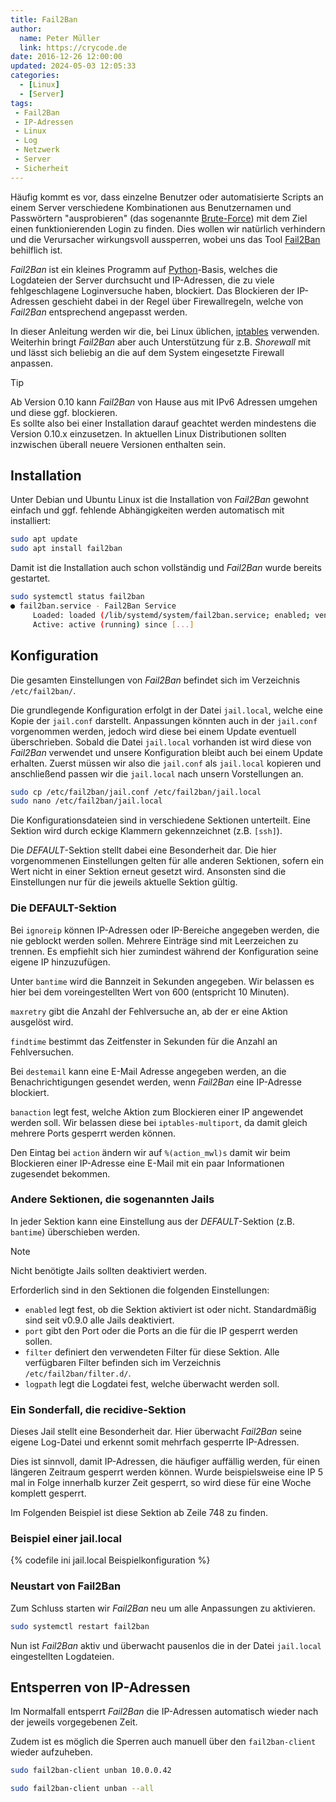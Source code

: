 ```yaml
---
title: Fail2Ban
author:
  name: Peter Müller
  link: https://crycode.de
date: 2016-12-26 12:00:00
updated: 2024-05-03 12:05:33
categories:
  - [Linux]
  - [Server]
tags:
 - Fail2Ban
 - IP-Adressen
 - Linux
 - Log
 - Netzwerk
 - Server
 - Sicherheit
---
```


Häufig kommt es vor, dass einzelne Benutzer oder automatisierte Scripts an einem Server verschiedene Kombinationen aus Benutzernamen und Passwörtern "ausprobieren" (das sogenannte [Brute-Force](https://de.wikipedia.org/wiki/Brute-Force)) mit dem Ziel einen funktionierenden Login zu finden. Dies wollen wir natürlich verhindern und die Verursacher wirkungsvoll aussperren, wobei uns das Tool [Fail2Ban](https://github.com/fail2ban/fail2ban) behilflich ist.

*Fail2Ban* ist ein kleines Programm auf [Python](https://de.wikipedia.org/wiki/Python_%28Programmiersprache%29)-Basis, welches die Logdateien der Server durchsucht und IP-Adressen, die zu viele fehlgeschlagene Loginversuche haben, blockiert. Das Blockieren der IP-Adressen geschieht dabei in der Regel über Firewallregeln, welche von *Fail2Ban* entsprechend angepasst werden.

<!-- more -->

In dieser Anleitung werden wir die, bei Linux üblichen, [iptables](https://de.wikipedia.org/wiki/iptables) verwenden. Weiterhin bringt *Fail2Ban* aber auch Unterstützung für z.B. *Shorewall* mit und lässt sich beliebig an die auf dem System eingesetzte Firewall anpassen.

> [!TIP]
> Ab Version 0.10 kann *Fail2Ban* von Hause aus mit IPv6 Adressen umgehen und diese ggf. blockieren.  
> Es sollte also bei einer Installation darauf geachtet werden mindestens die Version 0.10.x einzusetzen. In aktuellen Linux Distributionen sollten inzwischen überall neuere Versionen enthalten sein.

## Installation

Unter Debian und Ubuntu Linux ist die Installation von *Fail2Ban* gewohnt einfach und ggf. fehlende Abhängigkeiten werden automatisch mit installiert:

```sh Installation von Fail2Ban
sudo apt update
sudo apt install fail2ban
```

Damit ist die Installation auch schon vollständig und *Fail2Ban* wurde bereits gestartet.

```sh Status von Fail2Ban anzeigen
sudo systemctl status fail2ban
● fail2ban.service - Fail2Ban Service
     Loaded: loaded (/lib/systemd/system/fail2ban.service; enabled; vendor preset: enabled)
     Active: active (running) since [...]
```

## Konfiguration

Die gesamten Einstellungen von *Fail2Ban* befindet sich im Verzeichnis `/etc/fail2ban/`.

Die grundlegende Konfiguration erfolgt in der Datei `jail.local`, welche eine Kopie der `jail.conf` darstellt. Anpassungen könnten auch in der `jail.conf` vorgenommen werden, jedoch wird diese bei einem Update eventuell überschrieben. Sobald die Datei `jail.local` vorhanden ist wird diese von *Fail2Ban* verwendet und unsere Konfiguration bleibt auch bei einem Update erhalten. Zuerst müssen wir also die `jail.conf` als `jail.local` kopieren und anschließend passen wir die `jail.local` nach unsern Vorstellungen an.

```sh Konfiguration kopieren und bearbeiten
sudo cp /etc/fail2ban/jail.conf /etc/fail2ban/jail.local
sudo nano /etc/fail2ban/jail.local
```

Die Konfigurationsdateien sind in verschiedene Sektionen unterteilt. Eine Sektion wird durch eckige Klammern gekennzeichnet (z.B. `[ssh]`).

Die *DEFAULT*-Sektion stellt dabei eine Besonderheit dar. Die hier vorgenommenen Einstellungen gelten für alle anderen Sektionen, sofern ein Wert nicht in einer Sektion erneut gesetzt wird. Ansonsten sind die Einstellungen nur für die jeweils aktuelle Sektion gültig.

### Die DEFAULT-Sektion

Bei `ignoreip` können IP-Adressen oder IP-Bereiche angegeben werden, die nie geblockt werden sollen. Mehrere Einträge sind mit Leerzeichen zu trennen. Es empfiehlt sich hier zumindest während der Konfiguration seine eigene IP hinzuzufügen.

Unter `bantime` wird die Bannzeit in Sekunden angegeben. Wir belassen es hier bei dem voreingestellten Wert von 600 (entspricht 10 Minuten).

`maxretry` gibt die Anzahl der Fehlversuche an, ab der er eine Aktion ausgelöst wird.

`findtime` bestimmt das Zeitfenster in Sekunden für die Anzahl an Fehlversuchen.

Bei `destemail` kann eine E-Mail Adresse angegeben werden, an die Benachrichtigungen gesendet werden, wenn *Fail2Ban* eine IP-Adresse blockiert.

`banaction` legt fest, welche Aktion zum Blockieren einer IP angewendet werden soll. Wir belassen diese bei `iptables-multiport`, da damit gleich mehrere Ports gesperrt werden können.

Den Eintag bei `action` ändern wir auf `%(action_mwl)s` damit wir beim Blockieren einer IP-Adresse eine E-Mail mit ein paar Informationen zugesendet bekommen.

### Andere Sektionen, die sogenannten Jails

In jeder Sektion kann eine Einstellung aus der *DEFAULT*-Sektion (z.B. `bantime`) überschieben werden.

> [!NOTE]
> Nicht benötigte Jails sollten deaktiviert werden.

Erforderlich sind in den Sektionen die folgenden Einstellungen:

* `enabled` legt fest, ob die Sektion aktiviert ist oder nicht. Standardmäßig sind seit v0.9.0 alle Jails deaktiviert.
* `port` gibt den Port oder die Ports an die für die IP gesperrt werden sollen.
* `filter` definiert den verwendeten Filter für diese Sektion. Alle verfügbaren Filter befinden sich im Verzeichnis `/etc/fail2ban/filter.d/`.
* `logpath` legt die Logdatei fest, welche überwacht werden soll.

### Ein Sonderfall, die recidive-Sektion

Dieses Jail stellt eine Besonderheit dar. Hier überwacht *Fail2Ban* seine eigene Log-Datei und erkennt somit mehrfach gesperrte IP-Adressen.

Dies ist sinnvoll, damit IP-Adressen, die häufiger auffällig werden, für einen längeren Zeitraum gesperrt werden können. Wurde beispielsweise eine IP 5 mal in Folge innerhalb kurzer Zeit gesperrt, so wird diese für eine Woche komplett gesperrt.

Im Folgenden Beispiel ist diese Sektion ab Zeile 748 zu finden.

### Beispiel einer jail.local

{% codefile ini jail.local Beispielkonfiguration %}

### Neustart von Fail2Ban

Zum Schluss starten wir *Fail2Ban* neu um alle Anpassungen zu aktivieren.

```sh Neustart von Fail2Ban
sudo systemctl restart fail2ban
```

Nun ist *Fail2Ban* aktiv und überwacht pausenlos die in der Datei `jail.local` eingestellten Logdateien.

## Entsperren von IP-Adressen

Im Normalfall entsperrt *Fail2Ban* die IP-Adressen automatisch wieder nach der jeweils vorgegebenen Zeit.

Zudem ist es möglich die Sperren auch manuell über den `fail2ban-client` wieder aufzuheben.

```sh Einzelne IP-Adresse in allen Jails entsperren
sudo fail2ban-client unban 10.0.0.42
```

```sh Alle IP-Adressen in allen Jails entsperren
sudo fail2ban-client unban --all
```
